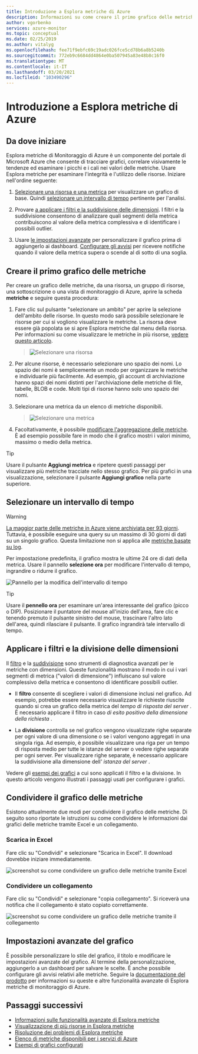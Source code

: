 ```yaml
---
title: Introduzione a Esplora metriche di Azure
description: Informazioni su come creare il primo grafico delle metriche con Esplora metriche di Azure.
author: vgorbenko
services: azure-monitor
ms.topic: conceptual
ms.date: 02/25/2019
ms.author: vitalyg
ms.openlocfilehash: fee71f9ebfc69c19adc026fce5cd78b6a8b5240b
ms.sourcegitcommit: 772eb9c6684dd4864e0ba507945a83e48b8c16f0
ms.translationtype: MT
ms.contentlocale: it-IT
ms.lasthandoff: 03/20/2021
ms.locfileid: "103490296"
---
```

# <a name="getting-started-with-azure-metrics-explorer"></a>Introduzione a Esplora metriche di Azure

## <a name="where-do-i-start"></a>Da dove iniziare
Esplora metriche di Monitoraggio di Azure è un componente del portale di Microsoft Azure che consente di tracciare grafici, correlare visivamente le tendenze ed esaminare i picchi e i cali nei valori delle metriche. Usare Esplora metriche per esaminare l'integrità e l'utilizzo delle risorse. Iniziare nell'ordine seguente:

1. [Selezionare una risorsa e una metrica](#create-your-first-metric-chart) per visualizzare un grafico di base. Quindi [selezionare un intervallo di tempo](#select-a-time-range) pertinente per l'analisi.

1. Provare [a applicare i filtri e la suddivisione delle dimensioni](#apply-dimension-filters-and-splitting). I filtri e la suddivisione consentono di analizzare quali segmenti della metrica contribuiscono al valore della metrica complessiva e di identificare i possibili outlier.

1. Usare [le impostazioni avanzate](#advanced-chart-settings) per personalizzare il grafico prima di aggiungerlo ai dashboard. [Configurare gli avvisi](../alerts/alerts-metric-overview.md) per ricevere notifiche quando il valore della metrica supera o scende al di sotto di una soglia.

## <a name="create-your-first-metric-chart"></a>Creare il primo grafico delle metriche

Per creare un grafico delle metriche, da una risorsa, un gruppo di risorse, una sottoscrizione o una vista di monitoraggio di Azure, aprire la scheda **metriche** e seguire questa procedura:

1. Fare clic sul pulsante "selezionare un ambito" per aprire la selezione dell'ambito delle risorse. In questo modo sarà possibile selezionare le risorse per cui si vogliono visualizzare le metriche. La risorsa deve essere già popolata se si apre Esplora metriche dal menu della risorsa. Per informazioni su come visualizzare le metriche in più risorse, [vedere questo articolo](./metrics-dynamic-scope.md).
    > ![Selezionare una risorsa](./media/metrics-getting-started/scope-picker.png)

2. Per alcune risorse, è necessario selezionare uno spazio dei nomi. Lo spazio dei nomi è semplicemente un modo per organizzare le metriche e individuarle più facilmente. Ad esempio, gli account di archiviazione hanno spazi dei nomi distinti per l'archiviazione delle metriche di file, tabelle, BLOB e code. Molti tipi di risorse hanno solo uno spazio dei nomi.

3. Selezionare una metrica da un elenco di metriche disponibili.

    > ![Selezionare una metrica](./media/metrics-getting-started/metrics-dropdown.png)

4. Facoltativamente, è possibile [modificare l'aggregazione delle metriche](../essentials/metrics-charts.md#aggregation). È ad esempio possibile fare in modo che il grafico mostri i valori minimo, massimo o medio della metrica.

> [!TIP]
> Usare il pulsante **Aggiungi metrica** e ripetere questi passaggi per visualizzare più metriche tracciate nello stesso grafico. Per più grafici in una visualizzazione, selezionare il pulsante **Aggiungi grafico** nella parte superiore.

## <a name="select-a-time-range"></a>Selezionare un intervallo di tempo

> [!WARNING]
> [La maggior parte delle metriche in Azure viene archiviata per 93 giorni](../essentials/data-platform-metrics.md#retention-of-metrics). Tuttavia, è possibile eseguire una query su un massimo di 30 giorni di dati su un singolo grafico. Questa limitazione non si applica alle [metriche basate su log](../app/pre-aggregated-metrics-log-metrics.md#log-based-metrics).

Per impostazione predefinita, il grafico mostra le ultime 24 ore di dati della metrica. Usare il pannello **selezione ora** per modificare l'intervallo di tempo, ingrandire o ridurre il grafico. 

![Pannello per la modifica dell'intervallo di tempo](./media/metrics-getting-started/time.png)

> [!TIP]
> Usare il **pennello ora** per esaminare un'area interessante del grafico (picco o DIP). Posizionare il puntatore del mouse all'inizio dell'area, fare clic e tenendo premuto il pulsante sinistro del mouse, trascinare l'altro lato dell'area, quindi rilasciare il pulsante. Il grafico ingrandirà tale intervallo di tempo. 

## <a name="apply-dimension-filters-and-splitting"></a>Applicare i filtri e la divisione delle dimensioni

Il [filtro](../essentials/metrics-charts.md#filters) e la [suddivisione](../essentials/metrics-charts.md#apply-splitting) sono strumenti di diagnostica avanzati per le metriche con dimensioni. Queste funzionalità mostrano il modo in cui i vari segmenti di metrica ("valori di dimensione") influiscano sul valore complessivo della metrica e consentono di identificare possibili outlier.

- Il **filtro** consente di scegliere i valori di dimensione inclusi nel grafico. Ad esempio, potrebbe essere necessario visualizzare le richieste riuscite quando si crea un grafico della metrica del *tempo di risposta del server* . È necessario applicare il filtro in caso *di esito positivo della dimensione della richiesta* . 

- La **divisione** controlla se nel grafico vengono visualizzate righe separate per ogni valore di una dimensione o se i valori vengono aggregati in una singola riga. Ad esempio, è possibile visualizzare una riga per un tempo di risposta medio per tutte le istanze del server o vedere righe separate per ogni server. Per visualizzare righe separate, è necessario applicare la suddivisione alla dimensione dell' *istanza del server* .

Vedere gli [esempi dei grafici](../essentials/metric-chart-samples.md) a cui sono applicati il filtro e la divisione. In questo articolo vengono illustrati i passaggi usati per configurare i grafici.

## <a name="share-your-metric-chart"></a>Condividere il grafico delle metriche
Esistono attualmente due modi per condividere il grafico delle metriche. Di seguito sono riportate le istruzioni su come condividere le informazioni dai grafici delle metriche tramite Excel e un collegamento.
 
### <a name="download-to-excel"></a>Scarica in Excel
Fare clic su "Condividi" e selezionare "Scarica in Excel". Il download dovrebbe iniziare immediatamente.

![screenshot su come condividere un grafico delle metriche tramite Excel](./media/metrics-getting-started/share-excel.png)

### <a name="share-a-link"></a>Condividere un collegamento
Fare clic su "Condividi" e selezionare "copia collegamento". Si riceverà una notifica che il collegamento è stato copiato correttamente.

![screenshot su come condividere un grafico delle metriche tramite il collegamento](./media/metrics-getting-started/share-link.png)


## <a name="advanced-chart-settings"></a>Impostazioni avanzate del grafico

È possibile personalizzare lo stile del grafico, il titolo e modificare le impostazioni avanzate del grafico. Al termine della personalizzazione, aggiungerlo a un dashboard per salvare le scelte. È anche possibile configurare gli avvisi relativi alle metriche. Seguire la [documentazione del prodotto](../essentials/metrics-charts.md) per informazioni su queste e altre funzionalità avanzate di Esplora metriche di monitoraggio di Azure.

## <a name="next-steps"></a>Passaggi successivi

* [Informazioni sulle funzionalità avanzate di Esplora metriche](../essentials/metrics-charts.md)
* [Visualizzazione di più risorse in Esplora metriche](./metrics-dynamic-scope.md)
* [Risoluzione dei problemi di Esplora metriche](metrics-troubleshoot.md)
* [Elenco di metriche disponibili per i servizi di Azure](./metrics-supported.md)
* [Esempi di grafici configurati](../essentials/metric-chart-samples.md)
